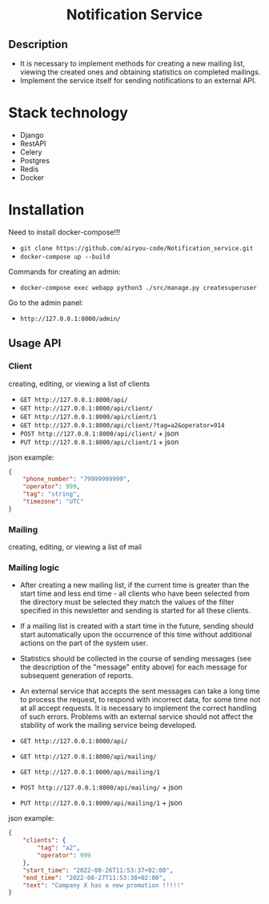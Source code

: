 <h1 align="center">Notification Service</h1>

## Description
- It is necessary to implement methods for creating a new mailing list, viewing the created ones and
  obtaining statistics on completed mailings.
- Implement the service itself for sending notifications to an external API.

# Stack technology
- Django
- RestAPI
- Celery
- Postgres
- Redis
- Docker

# Installation
Need to install docker-compose!!!
- `git clone https://github.com/airyou-code/Notification_service.git `
- `docker-compose up --build`

Commands for creating an admin:
- `docker-compose exec webapp python3 ./src/manage.py createsuperuser`

Go to the admin panel:
- `http://127.0.0.1:8000/admin/`

## Usage API

### Client
creating, editing, or viewing a list of clients


- `GET http://127.0.0.1:8000/api/`
- `GET http://127.0.0.1:8000/api/client/`
- `GET http://127.0.0.1:8000/api/client/1`
- `GET http://127.0.0.1:8000/api/client/?tag=a2&operator=914`
- `POST http://127.0.0.1:8000/api/client/` + json
- `PUT http://127.0.0.1:8000/api/client/1` + json


json example:
```json
{    
    "phone_number": "79999999999",
    "operator": 999,
    "tag": "string",
    "timezone": "UTC"
}
```

### Mailing
creating, editing, or viewing a list of mail

### Mailing logic
- After creating a new mailing list, if the current time is greater than the start time and less
    end time - all clients who have been selected from the directory must be selected
    they match the values of the filter specified in this newsletter and sending is started for all these clients.
- If a mailing list is created with a start time in the future, sending should start
    automatically upon the occurrence of this time without additional actions on the
    part of the system user.
- Statistics should be collected in the course of sending messages
    (see the description of the "message" entity above) for each message for subsequent generation of reports.
- An external service that accepts the sent messages can take a long time
    to process the request, to respond with incorrect data, for some time not at all
    accept requests. It is necessary to implement the correct handling of such
    errors. Problems with an external service should not affect the stability of work
    the mailing service being developed.
      

- `GET http://127.0.0.1:8000/api/`
- `GET http://127.0.0.1:8000/api/mailing/`
- `GET http://127.0.0.1:8000/api/mailing/1`
- `POST http://127.0.0.1:8000/api/mailing/` + json
- `PUT http://127.0.0.1:8000/api/mailing/1` + json

json example:
```json
{    
    "clients": {
        "tag": "a2",
        "operator": 999
    },
    "start_time": "2022-08-26T11:53:37+02:00",
    "end_time": "2022-08-27T11:53:38+02:00",
    "text": "Company X has a new promotion !!!!!"
}
```
